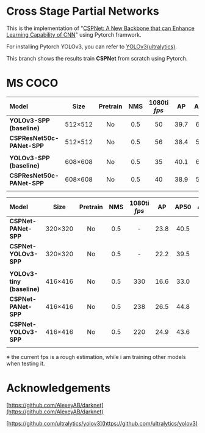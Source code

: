 # Cross Stage Partial Networks
This is the implementation of "[CSPNet: A New Backbone that can Enhance Learning Capability of CNN](https://arxiv.org/abs/1911.11929)" using Pytorch framwork.

For installing Pytorch YOLOv3, you can refer to [YOLOv3(ultralytics)](https://github.com/ultralytics/yolov3).

This branch shows the results train **CSPNet** from scratch using Pytorch.

# MS COCO

| Model | Size | Pretrain | NMS | 1080ti *fps* |  AP  | AP50 | AP75 | cfg | weight |
| :---- | :--: | :------: | :-: | :----------: | :--: | :--: | :--: | :-: | :----: |
| **YOLOv3-SPP (baseline)** | 512×512 | No | 0.5 | 50 | 39.7 | 60.5 | 42.2 | - | - |
| **CSPResNet50c-PANet-SPP** | 512×512 | No | 0.5 | 56 | 38.4 | 58.5 | 41.0 | - | - |
|  |  |  |  |  |  |  |  |  |  |
| **YOLOv3-SPP (baseline)** | 608×608 | No | 0.5 | 35 | 40.1 | 60.9 | 42.8 | - | - |
| **CSPResNet50c-PANet-SPP** | 608×608 | No | 0.5 | 40 | 38.9 | 59.2 | 41.6 | - | - |
|  |  |  |  |  |  |  |  |  |  |

| Model | Size | Pretrain | NMS | 1080ti *fps* |  AP  | AP50 | AP75 | cfg | weight |
| :---- | :--: | :------: | :-: | :----------: | :--: | :--: | :--: | :-: | :----: |
| **CSPNet-PANet-SPP** | 320×320 | No | 0.5 | - | 23.8 | 40.5 | 24.2 | - | - |
| **CSPNet-YOLOv3-SPP** | 320×320 | No | 0.5 | - | 22.2 | 39.5 | 22.0 | - | - |
|  |  |  |  |  |  |  |  |  |  |
| **YOLOv3-tiny (baseline)** | 416×416 | No | 0.5 | 330 | 16.6 | 33.0 | 14.9 | - | - |
| **CSPNet-PANet-SPP** | 416×416 | No | 0.5 | 238 | 26.5 | 44.8 | 27.0 | - | - |
| **CSPNet-YOLOv3-SPP** | 416×416 | No | 0.5 | 220 | 24.9 | 43.6 | 24.9 | - | - |
|  |  |  |  |  |  |  |  |  |  |

※ the current fps is a rough estimation, while i am training other models when testing it. 

# Acknowledgements
[https://github.com/AlexeyAB/darknet](https://github.com/AlexeyAB/darknet)

[https://github.com/ultralytics/yolov3](https://github.com/ultralytics/yolov3)

